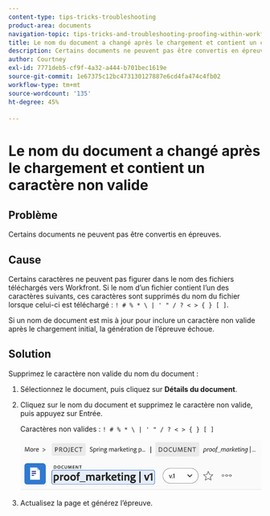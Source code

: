 ```yaml
---
content-type: tips-tricks-troubleshooting
product-area: documents
navigation-topic: tips-tricks-and-troubleshooting-proofing-within-workfront
title: Le nom du document a changé après le chargement et contient un caractère non valide
description: Certains documents ne peuvent pas être convertis en épreuves.
author: Courtney
exl-id: 7771deb5-cf9f-4a32-a444-b701bec1619e
source-git-commit: 1e67375c12bc473130127887e6cd4fa474c4fb02
workflow-type: tm+mt
source-wordcount: '135'
ht-degree: 45%

---
```


# Le nom du document a changé après le chargement et contient un caractère non valide

## Problème

Certains documents ne peuvent pas être convertis en épreuves.

## Cause

Certains caractères ne peuvent pas figurer dans le nom des fichiers téléchargés vers Workfront. Si le nom d’un fichier contient l’un des caractères suivants, ces caractères sont supprimés du nom du fichier lorsque celui-ci est téléchargé : `! # % * \ | ' " / ? < > { } [ ]`.

Si un nom de document est mis à jour pour inclure un caractère non valide après le chargement initial, la génération de l’épreuve échoue.

## Solution

Supprimez le caractère non valide du nom du document :

1. Sélectionnez le document, puis cliquez sur **Détails du document**.
1. Cliquez sur le nom du document et supprimez le caractère non valide, puis appuyez sur Entrée.

   Caractères non valides : `! # % * \ | ' " / ? < > { } [ ]`

   ![&#x200B; Nom du document &#x200B;](assets/doc-name.png)

1. Actualisez la page et générez l’épreuve.
